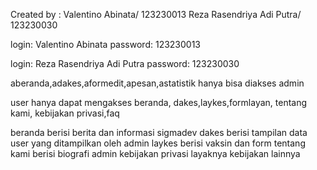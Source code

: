 Created by : 
Valentino Abinata/ 123230013
Reza Rasendriya Adi Putra/ 123230030

login: Valentino Abinata
password: 123230013

login: Reza Rasendriya Adi Putra
password: 123230030

aberanda,adakes,aformedit,apesan,astatistik hanya bisa diakses admin

user hanya dapat mengakses beranda, dakes,laykes,formlayan, tentang kami, kebijakan privasi,faq

beranda berisi berita dan informasi sigmadev
dakes berisi tampilan data user yang ditampilkan oleh admin
laykes berisi vaksin dan form
tentang kami berisi biografi admin
kebijakan privasi layaknya kebijakan lainnya